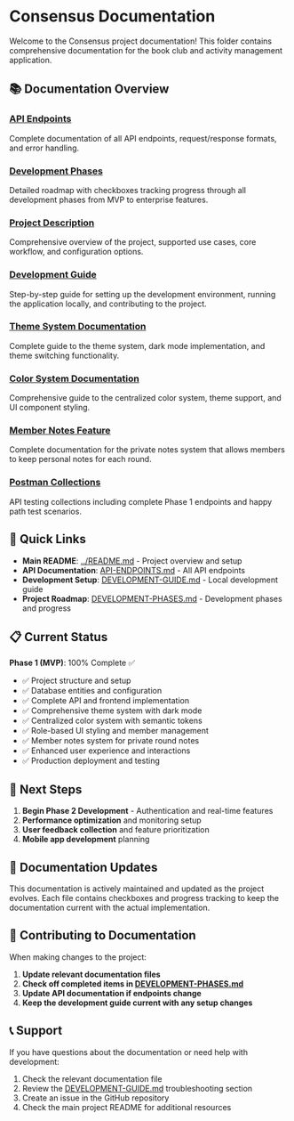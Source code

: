 # Consensus Documentation

Welcome to the Consensus project documentation! This folder contains comprehensive documentation for the book club and activity management application.

## 📚 Documentation Overview

### [API Endpoints](./API-ENDPOINTS.md)
Complete documentation of all API endpoints, request/response formats, and error handling.

### [Development Phases](./DEVELOPMENT-PHASES.md)
Detailed roadmap with checkboxes tracking progress through all development phases from MVP to enterprise features.

### [Project Description](./PROJECT-DESCRIPTION.md)
Comprehensive overview of the project, supported use cases, core workflow, and configuration options.

### [Development Guide](./DEVELOPMENT-GUIDE.md)
Step-by-step guide for setting up the development environment, running the application locally, and contributing to the project.

### [Theme System Documentation](./THEME-SYSTEM.md)
Complete guide to the theme system, dark mode implementation, and theme switching functionality.

### [Color System Documentation](../apps/consensus-web/docs/COLOR-SYSTEM.md)
Comprehensive guide to the centralized color system, theme support, and UI component styling.

### [Member Notes Feature](./MEMBER-NOTES-FEATURE.md)
Complete documentation for the private notes system that allows members to keep personal notes for each round.

### [Postman Collections](./postman-collections/)
API testing collections including complete Phase 1 endpoints and happy path test scenarios.

## 🚀 Quick Links

- **Main README**: [../README.md](../README.md) - Project overview and setup
- **API Documentation**: [API-ENDPOINTS.md](./API-ENDPOINTS.md) - All API endpoints
- **Development Setup**: [DEVELOPMENT-GUIDE.md](./DEVELOPMENT-GUIDE.md) - Local development guide
- **Project Roadmap**: [DEVELOPMENT-PHASES.md](./DEVELOPMENT-PHASES.md) - Development phases and progress

## 📋 Current Status

**Phase 1 (MVP)**: 100% Complete ✅
- ✅ Project structure and setup
- ✅ Database entities and configuration
- ✅ Complete API and frontend implementation
- ✅ Comprehensive theme system with dark mode
- ✅ Centralized color system with semantic tokens
- ✅ Role-based UI styling and member management
- ✅ Member notes system for private round notes
- ✅ Enhanced user experience and interactions
- ✅ Production deployment and testing

## 🎯 Next Steps

1. **Begin Phase 2 Development** - Authentication and real-time features
2. **Performance optimization** and monitoring setup
3. **User feedback collection** and feature prioritization
4. **Mobile app development** planning

## 📝 Documentation Updates

This documentation is actively maintained and updated as the project evolves. Each file contains checkboxes and progress tracking to keep the documentation current with the actual implementation.

## 🤝 Contributing to Documentation

When making changes to the project:

1. **Update relevant documentation files**
2. **Check off completed items in [DEVELOPMENT-PHASES.md](./DEVELOPMENT-PHASES.md)**
3. **Update API documentation if endpoints change**
4. **Keep the development guide current with any setup changes**

## 📞 Support

If you have questions about the documentation or need help with development:

1. Check the relevant documentation file
2. Review the [DEVELOPMENT-GUIDE.md](./DEVELOPMENT-GUIDE.md) troubleshooting section
3. Create an issue in the GitHub repository
4. Check the main project README for additional resources
